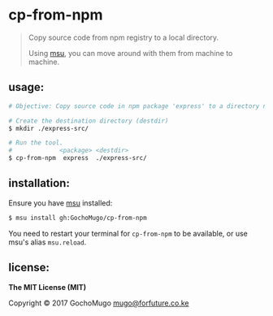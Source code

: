 # cp-from-npm

> Copy source code from npm registry to a local directory.
>
> Using [msu][msu], you can move around with them from machine to machine.


## usage:

```bash
# Objective: Copy source code in npm package 'express' to a directory named 'express-src'.

# Create the destination directory (destdir)
$ mkdir ./express-src/

# Run the tool.
#             <package> <destdir>
$ cp-from-npm  express  ./express-src/
```


## installation:

Ensure you have [msu][msu] installed:

```bash
$ msu install gh:GochoMugo/cp-from-npm
```

You need to restart your terminal for `cp-from-npm` to be available,
or use msu's alias `msu.reload`.


## license:

**The MIT License (MIT)**

Copyright &copy; 2017 GochoMugo <mugo@forfuture.co.ke>


[msu]:https://github.com/GochoMugo/msu
